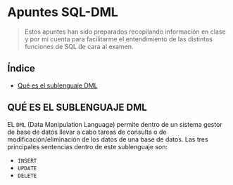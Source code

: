 # Apuntes SQL-DML
> Estos apuntes han sido preparados recopilando información en clase y por mi cuenta para facilitarme el entendimiento de las distintas funciones de SQL de cara al examen.

## Índice
- [Qué es el sublenguaje DML](#QUÉ-ES-EL-SUBLENGUAJE-DML)

## QUÉ ES EL SUBLENGUAJE DML
EL ```DML``` (Data Manipulation Language) permite dentro de un sistema gestor de base de datos llevar a cabo tareas de consulta o de modificación/eliminación de los datos de una base de datos.
Las tres principales sentencias dentro de este sublenguaje son:
- ```INSERT```
- ```UPDATE```
- ```DELETE```
